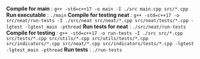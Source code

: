 **Compile for main** : `g++ -std=c++17 -o main -I ./src main.cpp src/*.cpp`
**Run executable** : `./main`
**Compile for testing neat** : `g++ -std=c++17 -o src/neat/run-tests -I ./src/neat src/neat/*.cpp src/neat/tests/*.cpp -lgtest -lgtest_main -pthread`
**Run tests for neat** : `./src/neat/run-tests`
**Compile for testing** : `g++ -std=c++17 -o run-tests -I ./src src/*.cpp src/tests/*.cpp src/utils/*.cpp src/utils/tests/*.cpp src/indicators/*.cpp src/neat/*.cpp src/indicators/tests/*.cpp -lgtest -lgtest_main -pthread`
**Run tests** : `./run-tests`
